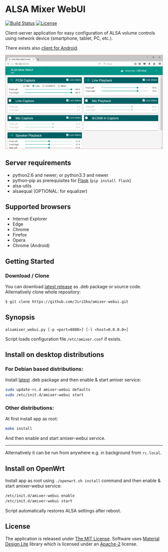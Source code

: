 # ALSA Mixer WebUI

[![Build Status](https://travis-ci.org/JiriSko/amixer-webui.svg?branch=master)](https://travis-ci.org/JiriSko/amixer-webui)
[![License](https://img.shields.io/badge/license-MIT-blue.svg?style=flat)](LICENSE)

Client-server application for easy configuration of ALSA volume controls using network device (smartphone, tablet, PC, etc.).

There exists also [client for Android](https://github.com/JiriSko/amixer-webui-android).

[![Screenshot](screenshot.png)](screenshot.png)


## Server requirements

- python2.6 and newer; or python3.3 and newer
- python-pip as prerequisites for [Flask](http://flask.pocoo.org/) (`pip install flask`)
- alsa-utils
- alsaequal (OPTIONAL: for equalizer)


## Supported browsers

- Internet Explorer
- Edge
- Chrome
- Firefox
- Opera
- Chrome (Android)

## Getting Started

### Download / Clone

You can download [latest release](https://github.com/JiriSko/amixer-webui/releases/latest) as .deb package or source code. Alternatively clone whole repository:

```bash
$ git clone https://github.com/JiriSko/amixer-webui.git
```

## Synopsis

```
alsamixer_webui.py [-p <port=8080>] [-l <host=0.0.0.0>]
```

Script loads configuration file `/etc/amixer.conf` if exists.

## Install on desktop distributions

### For Debian based distributions:

Install [latest](https://github.com/JiriSko/amixer-webui/releases/latest) .deb package and then enable & start amixer service:

```bash
sudo update-rc.d amixer-webui defaults
sudo /etc/init.d/amixer-webui start
```

### Other distributions:

At first install app as root:
```bash
make install
```

And then enable and start amixer-webui service.

----------

Alternatively it can be run from anywhere e.g. in background from `rc.local`.

## Install on OpenWrt

Install app as root using `./openwrt.sh install` command and then enable & start amixer-webui service:

```bash
/etc/init.d/amixer-webui enable
/etc/init.d/amixer-webui start
```

Script automatically restores ALSA settings after reboot.


## License

The application is released under [The MIT License](LICENSE). Software uses [Material Design Lite](https://github.com/google/material-design-lite) library which is licensed under an [Apache-2](https://github.com/google/material-design-lite/blob/master/LICENSE) license.
